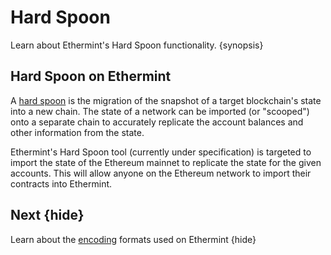 <!--
order: 6
-->

# Hard Spoon

Learn about Ethermint's Hard Spoon functionality. {synopsis}

## Hard Spoon on Ethermint

A [hard spoon](https://blog.cosmos.network/introducing-the-hard-spoon-4a9288d3f0df) is the migration of the snapshot of a target blockchain's state into a new chain. The state of a network can be imported (or "scooped") onto a separate chain to accurately replicate the account balances and other information from the state.

Ethermint's Hard Spoon tool (currently under specification) is targeted to import the state of the Ethereum mainnet to replicate the state for the given accounts. This will allow anyone on the Ethereum network to import their contracts into Ethermint.

## Next {hide}

Learn about the [encoding](./../core/encoding.md) formats used on Ethermint {hide}
